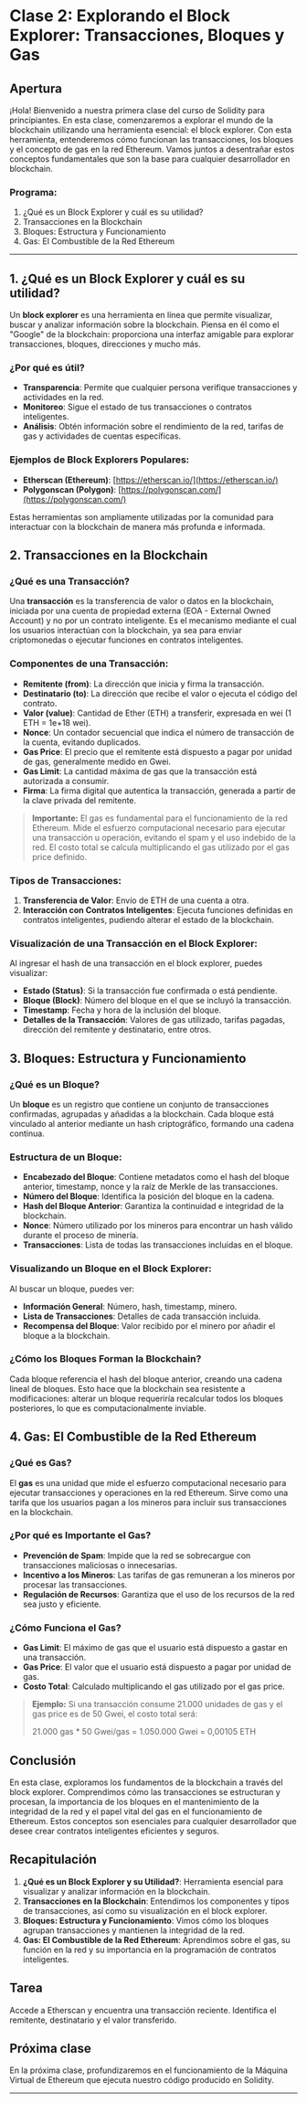 
# Clase 2: Explorando el Block Explorer: Transacciones, Bloques y Gas

## Apertura

¡Hola! Bienvenido a nuestra primera clase del curso de Solidity para principiantes. En esta clase, comenzaremos a explorar el mundo de la blockchain utilizando una herramienta esencial: el block explorer. Con esta herramienta, entenderemos cómo funcionan las transacciones, los bloques y el concepto de gas en la red Ethereum. Vamos juntos a desentrañar estos conceptos fundamentales que son la base para cualquier desarrollador en blockchain.

### Programa:

1. ¿Qué es un Block Explorer y cuál es su utilidad?
2. Transacciones en la Blockchain
3. Bloques: Estructura y Funcionamiento
4. Gas: El Combustible de la Red Ethereum


---

## 1. ¿Qué es un Block Explorer y cuál es su utilidad?

Un **block explorer** es una herramienta en línea que permite visualizar, buscar y analizar información sobre la blockchain. Piensa en él como el "Google" de la blockchain: proporciona una interfaz amigable para explorar transacciones, bloques, direcciones y mucho más.

### ¿Por qué es útil?

- **Transparencia**: Permite que cualquier persona verifique transacciones y actividades en la red.
- **Monitoreo**: Sigue el estado de tus transacciones o contratos inteligentes.
- **Análisis**: Obtén información sobre el rendimiento de la red, tarifas de gas y actividades de cuentas específicas.

### Ejemplos de Block Explorers Populares:

- **Etherscan (Ethereum)**: [https://etherscan.io/](https://etherscan.io/)
- **Polygonscan (Polygon)**: [https://polygonscan.com/](https://polygonscan.com/)

Estas herramientas son ampliamente utilizadas por la comunidad para interactuar con la blockchain de manera más profunda e informada.

## 2. Transacciones en la Blockchain

### ¿Qué es una Transacción?

Una **transacción** es la transferencia de valor o datos en la blockchain, iniciada por una cuenta de propiedad externa (EOA - External Owned Account) y no por un contrato inteligente. Es el mecanismo mediante el cual los usuarios interactúan con la blockchain, ya sea para enviar criptomonedas o ejecutar funciones en contratos inteligentes.

### Componentes de una Transacción:

- **Remitente (from)**: La dirección que inicia y firma la transacción.  
- **Destinatario (to)**: La dirección que recibe el valor o ejecuta el código del contrato.  
- **Valor (value)**: Cantidad de Ether (ETH) a transferir, expresada en wei (1 ETH = 1e+18 wei).  
- **Nonce**: Un contador secuencial que indica el número de transacción de la cuenta, evitando duplicados.  
- **Gas Price**: El precio que el remitente está dispuesto a pagar por unidad de gas, generalmente medido en Gwei.  
- **Gas Limit**: La cantidad máxima de gas que la transacción está autorizada a consumir.  
- **Firma**: La firma digital que autentica la transacción, generada a partir de la clave privada del remitente.  

> **Importante:** El gas es fundamental para el funcionamiento de la red Ethereum. Mide el esfuerzo computacional necesario para ejecutar una transacción u operación, evitando el spam y el uso indebido de la red. El costo total se calcula multiplicando el gas utilizado por el gas price definido.

### Tipos de Transacciones:

1. **Transferencia de Valor**: Envío de ETH de una cuenta a otra.  
2. **Interacción con Contratos Inteligentes**: Ejecuta funciones definidas en contratos inteligentes, pudiendo alterar el estado de la blockchain.  

### Visualización de una Transacción en el Block Explorer:

Al ingresar el hash de una transacción en el block explorer, puedes visualizar:

- **Estado (Status)**: Si la transacción fue confirmada o está pendiente.  
- **Bloque (Block)**: Número del bloque en el que se incluyó la transacción.  
- **Timestamp**: Fecha y hora de la inclusión del bloque.  
- **Detalles de la Transacción**: Valores de gas utilizado, tarifas pagadas, dirección del remitente y destinatario, entre otros.  


## 3. Bloques: Estructura y Funcionamiento

### ¿Qué es un Bloque?

Un **bloque** es un registro que contiene un conjunto de transacciones confirmadas, agrupadas y añadidas a la blockchain. Cada bloque está vinculado al anterior mediante un hash criptográfico, formando una cadena continua.

### Estructura de un Bloque:

- **Encabezado del Bloque**: Contiene metadatos como el hash del bloque anterior, timestamp, nonce y la raíz de Merkle de las transacciones.
- **Número del Bloque**: Identifica la posición del bloque en la cadena.
- **Hash del Bloque Anterior**: Garantiza la continuidad e integridad de la blockchain.
- **Nonce**: Número utilizado por los mineros para encontrar un hash válido durante el proceso de minería.
- **Transacciones**: Lista de todas las transacciones incluidas en el bloque.

### Visualizando un Bloque en el Block Explorer:

Al buscar un bloque, puedes ver:

- **Información General**: Número, hash, timestamp, minero.
- **Lista de Transacciones**: Detalles de cada transacción incluida.
- **Recompensa del Bloque**: Valor recibido por el minero por añadir el bloque a la blockchain.

### ¿Cómo los Bloques Forman la Blockchain?

Cada bloque referencia el hash del bloque anterior, creando una cadena lineal de bloques. Esto hace que la blockchain sea resistente a modificaciones: alterar un bloque requeriría recalcular todos los bloques posteriores, lo que es computacionalmente inviable.

## 4. Gas: El Combustible de la Red Ethereum

### ¿Qué es Gas?

El **gas** es una unidad que mide el esfuerzo computacional necesario para ejecutar transacciones y operaciones en la red Ethereum. Sirve como una tarifa que los usuarios pagan a los mineros para incluir sus transacciones en la blockchain.

### ¿Por qué es Importante el Gas?

- **Prevención de Spam**: Impide que la red se sobrecargue con transacciones maliciosas o innecesarias.
- **Incentivo a los Mineros**: Las tarifas de gas remuneran a los mineros por procesar las transacciones.
- **Regulación de Recursos**: Garantiza que el uso de los recursos de la red sea justo y eficiente.

### ¿Cómo Funciona el Gas?

- **Gas Limit**: El máximo de gas que el usuario está dispuesto a gastar en una transacción.
- **Gas Price**: El valor que el usuario está dispuesto a pagar por unidad de gas.
- **Costo Total**: Calculado multiplicando el gas utilizado por el gas price.

> **Ejemplo:** Si una transacción consume 21.000 unidades de gas y el gas price es de 50 Gwei, el costo total será:
>
> 21.000 gas * 50 Gwei/gas = 1.050.000 Gwei = 0,00105 ETH

## Conclusión

En esta clase, exploramos los fundamentos de la blockchain a través del block explorer. Comprendimos cómo las transacciones se estructuran y procesan, la importancia de los bloques en el mantenimiento de la integridad de la red y el papel vital del gas en el funcionamiento de Ethereum. Estos conceptos son esenciales para cualquier desarrollador que desee crear contratos inteligentes eficientes y seguros.

## Recapitulación

1. **¿Qué es un Block Explorer y su Utilidad?**: Herramienta esencial para visualizar y analizar información en la blockchain.
2. **Transacciones en la Blockchain**: Entendimos los componentes y tipos de transacciones, así como su visualización en el block explorer.
3. **Bloques: Estructura y Funcionamiento**: Vimos cómo los bloques agrupan transacciones y mantienen la integridad de la red.
4. **Gas: El Combustible de la Red Ethereum**: Aprendimos sobre el gas, su función en la red y su importancia en la programación de contratos inteligentes.

## Tarea

Accede a Etherscan y encuentra una transacción reciente. Identifica el remitente, destinatario y el valor transferido.

## Próxima clase

En la próxima clase, profundizaremos en el funcionamiento de la Máquina Virtual de Ethereum que ejecuta nuestro código producido en Solidity.

---

